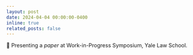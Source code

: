 ```yaml
---
layout: post
date: 2024-04-04 00:00:00-0400
inline: true
related_posts: false
---
```


💬 Presenting a *paper* at Work-in-Progress Symposium, Yale Law School.
